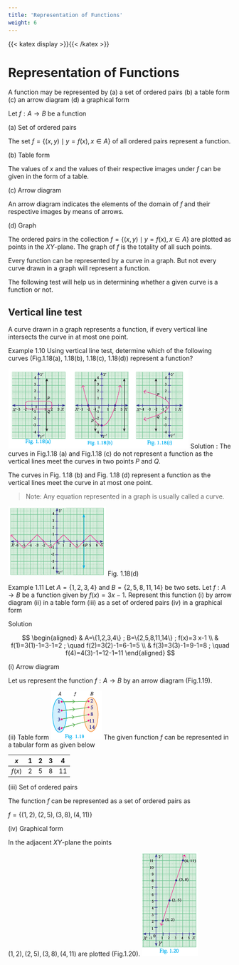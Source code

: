 ```yaml
---
title: 'Representation of Functions'
weight: 6
---
```

{{< katex display >}}{{< /katex >}}

# Representation of Functions 

A function may be represented by
(a) a set of ordered pairs
(b) a table form
(c) an arrow diagram
(d) a graphical form

Let $f: A \rightarrow B$ be a function

(a) Set of ordered pairs

The set $f=\{(x, y) \mid y=f(x), x \in A\}$ of all ordered pairs represent a function.

(b) Table form

The values of $x$ and the values of their respective images under $f$ can be given in the form of a table.

(c) Arrow diagram

An arrow diagram indicates the elements of the domain of $f$ and their respective images by means of arrows.

(d) Graph

The ordered pairs in the collection $f=\{(x, y) \mid y=f(x), x \in A\}$ are plotted as points in the $X Y$-plane. The graph of $f$ is the totality of all such points.

Every function can be represented by a curve in a graph. But not every curve drawn in a graph will represent a function.

The following test will help us in determining whether a given curve is a function or not.

## Vertical line test

A curve drawn in a graph represents a function, if every vertical line intersects the curve in at most one point.

Example 1.10 Using vertical line test, determine which of the following curves (Fig.1.18(a), 1.18(b), 1.18(c), 1.18(d)) represent a function?

![Alt text](image-17.png)
Solution :  The curves in Fig.1.18 (a) and Fig.1.18 (c) do not represent a function as the vertical lines meet the curves in two points $P$ and $Q$.

The curves in Fig. 1.18 (b) and Fig. 1.18 (d) represent a function as the vertical lines meet the curve in at most one point.

> Note: 
> Any equation represented in a graph is usually called a curve.

![Alt text](image-18.png)
Fig. 1.18(d)

Example 1.11 Let $A=\{1,2,3,4\}$ and $B=\{2,5,8,11,14\}$ be two sets. Let $f: A \rightarrow B$ be a function given by $f(x)=3 x-1$. Represent this function
(i) by arrow diagram
(ii) in a table form
(iii) as a set of ordered pairs
(iv) in a graphical form

Solution 

$$
\begin{aligned}
& A=\{1,2,3,4\} ; B=\{2,5,8,11,14\} ; f(x)=3 x-1 \\
& f(1)=3(1)-1=3-1=2 ; \quad f(2)=3(2)-1=6-1=5 \\
& f(3)=3(3)-1=9-1=8 ; \quad f(4)=4(3)-1=12-1=11
\end{aligned}
$$

(i) Arrow diagram

Let us represent the function $f: A \rightarrow B$ by an arrow diagram (Fig.1.19).

(ii) Table form
![Alt text](image-19.png)
The given function $f$ can be represented in a tabular form as given below

| $x$ | 1 | 2 | 3 | 4 |
| :---: | :---: | :---: | :---: | :---: |
| $f(x)$ | 2 | 5 | 8 | 11 |

(iii) Set of ordered pairs

The function $f$ can be represented as a set of ordered pairs as

$f=\{(1,2),(2,5),(3,8),(4,11)\}$

 (iv) Graphical form

In the adjacent $X Y$-plane the points

$(1,2),(2,5),(3,8),(4,11)$ are plotted (Fig.1.20).
![Alt text](image-20.png)
